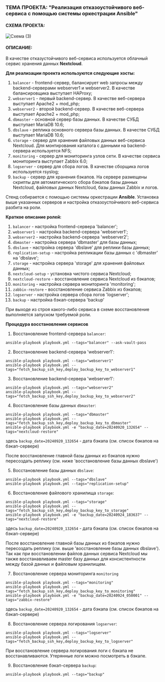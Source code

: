 ### ТЕМА ПРОЕКТА: "Реализация отказоустойчивого веб-сервиса с помощью системы оркестрации Ansible"

#### СХЕМА ПРОЕКТА:

![Схема (3)](https://github.com/user-attachments/assets/32968ef9-183d-442b-9143-2b5593e6db60)

#### ОПИСАНИЕ: 

В качестве отказустойчивого веб-сервиса используется облачный сервис хранения данных __Nextcloud__. 

__Для реализации проекта используются следующие хосты:__
1. `balancer` - frontend-сервер, балансирует web запросы между backend-серверами webserver1 и webserver2. В качестве балансировщика выступает HAProxy;
2. `webserver1` - первый backend-сервер. В качестве веб-сервера выступает Apache2 + mod_php;
3. `webserver2` - второй backend-сервер. В качестве веб-сервера выступает Apache2 + mod_php;
4. `dbmaster` - основной сервер базы данных. В качестве СУБД выступает MariaDB 10.6;
5. `dbslave` - реплика основного сервера базы данных. В качестве СУБД выступает MariaDB 10.6;
6. `storage` - сервер для хранения файловых данных веб-сервиса Nextcloud. Для монтирования каталога с данными на backend-сервера используется NFS;
7. `monitoring` - сервер для мониторинга узлов сети. В качестве сервиса мониторинга выступает Zabbix 6.0;
8. `logserver` - сервер для сбора логов. В качестве сборщика логов используется rsyslog;
9. `backup` - сервер для хранения бэкапов. На сервере размещены скрипты для автоматического сбора бэкапов базы данных Nextcloud, файловых данных Nextcloud, базы данных Zabbix и логов.

Стенд собирается с помощью системы оркестрации __Ansible__. Установка выше указанных серверов и настройка отказоустойчивого веб-сервиса разбита на роли.

__Краткое описание ролей:__
1. `balancer` - настройка frontend-сервера 'balancer';
2. `webserver1` - настройка backend-сервера 'webserver1';
3. `webserver2` - настройка backend-сервера 'webserver2';
4. `dbmaster` - настройка сервера 'dbmaster' для базы данных;
5. `dbslave` - настройка сервера 'dbslave' для реплики базы данных;
6. `replication-setup` - настройка репликации базы данных с 'dbmaster' на 'dbslave';
7. `storage` - настройка сервера 'storage' для хранения файловых данных;
8. `nextcloud-setup` - установка чистого сервиса Nextcloud;
9. `nextcloud-restore` - восстановление сервиса Nextcloud из бэкапов;
10. `monitoring` - настройка сервера мониторинга 'monitoring';
11. `zabbix-restore` - восстановление сервиса Zabbix из бэкапов;
12. `logserver` - настройка сервера сбора логов 'logserver';
13. `backup` - настройка бэкап-сервера 'backup'

При выходе из строя какого-либо сервиса в схеме восстановление выполняется запуском требуемой роли. 

__Процедура восстановления сервисов__
1. Восстановление frontend-сервера `balancer`:
```console
ansible-playbook playbook.yml --tags="balancer" --ask-vault-pass
```
2. Восстановление backend-сервера 'webserver1':
```console
ansible-playbook playbook.yml --tags="webserver1"
ansible-playbook playbook.yml --tags="fetch_backup_ssh_key,deploy_backup_key_to_webserver1"
```
3. Восстановление backend-сервера 'webserver1':
```console
ansible-playbook playbook.yml --tags="webserver2"
ansible-playbook playbook.yml --tags="fetch_backup_ssh_key,deploy_backup_key_to_webserver2"
```
4. Восстановление базы данных `dbmaster`:
```console
ansible-playbook playbook.yml --tags="dbmaster"
ansible-playbook playbook.yml --tags="fetch_backup_ssh_key,deploy_backup_key_to_dbmaster"
ansible-playbook playbook.yml -e "backup_date=20240920_132654" --tags="nextcloud-restore"
```
здесь `backup_date=20240920_132654` - дата бэкапа (см. список бэкапов на бэкап-сервере) 

После восстановление главной базы данных из бэкапов нужно пересоздать реплику (см. ниже 'восстановление базы данных dbslave')

5. Восстановление базы данных `dbslave`:
```console
ansible-playbook playbook.yml --tags="dbslave"
ansible-playbook playbook.yml --tags="replication-setup"
```
6. Восстановление файлового хранилища `storage`:
```console
ansible-playbook playbook.yml --tags="storage"
ansible-playbook playbook.yml --tags="fetch_backup_ssh_key,deploy_backup_key_to_storage"
ansible-playbook playbook.yml -e "backup_date=20240924_183637" --tags="nextcloud-restore"
```
здесь `backup_date=20240920_132654` - дата бэкапа (см. список бэкапов на бэкап-сервере)

После восстановление главной базы данных из бэкапов нужно пересоздать реплику (см. выше 'восстановление базы данных dbslave'). Так как при восстановлении файлов данных сервиса Nextcloud мы также восстанавливаем master базу данных для консистентности между базой данных и файловым хранилищем.

7. Восстановление сервера мониторинга `monitoring`
```console
ansible-playbook playbook.yml --tags="monitoring"
ansible-playbook playbook.yml --tags="fetch_backup_ssh_key,deploy_backup_key_to_monitoring"
ansible-playbook playbook.yml -e "backup_date=20240924_050001" --tags="zabbix-restore"
```
здесь `backup_date=20240920_132654` - дата бэкапа (см. список бэкапов на бэкап-сервере)

8. Восстановление сервера логирования `logserver`:
```console
ansible-playbook playbook.yml --tags="logserver"
ansible-playbook playbook.yml --tags="fetch_backup_ssh_key,deploy_backup_key_to_logserver"
```
При восстановление сервера логирования логи с бэкапа не восстанавливаются. Утерянные логи можно посмотреть в бэкапе.

9. Восстановление бэкап-сервера `backup`:
```console
ansible-playbook playbook.yml --tags="backup"
```
